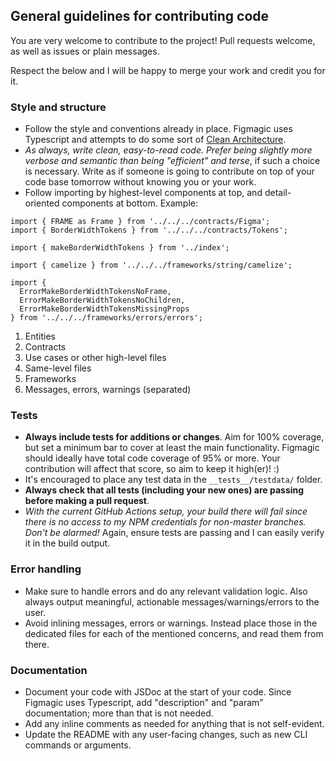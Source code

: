 ## General guidelines for contributing code

You are very welcome to contribute to the project! Pull requests welcome, as well as issues or plain messages.

Respect the below and I will be happy to merge your work and credit you for it.

### Style and structure

- Follow the style and conventions already in place. Figmagic uses Typescript and attempts to do some sort of [Clean Architecture](https://blog.cleancoder.com/uncle-bob/2012/08/13/the-clean-architecture.html).
- _As always, write clean, easy-to-read code. Prefer being slightly more verbose and semantic than being "efficient" and terse_, if such a choice is necessary. Write as if someone is going to contribute on top of your code base tomorrow without knowing you or your work.
- Follow importing by highest-level components at top, and detail-oriented components at bottom. Example:

```
import { FRAME as Frame } from '../../../contracts/Figma';
import { BorderWidthTokens } from '../../../contracts/Tokens';

import { makeBorderWidthTokens } from '../index';

import { camelize } from '../../../frameworks/string/camelize';

import {
  ErrorMakeBorderWidthTokensNoFrame,
  ErrorMakeBorderWidthTokensNoChildren,
  ErrorMakeBorderWidthTokensMissingProps
} from '../../../frameworks/errors/errors';
```

1. Entities
2. Contracts
3. Use cases or other high-level files
4. Same-level files
5. Frameworks
6. Messages, errors, warnings (separated)

### Tests

- **Always include tests for additions or changes**. Aim for 100% coverage, but set a minimum bar to cover at least the main functionality. Figmagic should ideally have total code coverage of 95% or more. Your contribution will affect that score, so aim to keep it high(er)! :)
- It's encouraged to place any test data in the `__tests__/testdata/` folder.
- **Always check that all tests (including your new ones) are passing before making a pull request**.
- _With the current GitHub Actions setup, your build there will fail since there is no access to my NPM credentials for non-master branches. Don't be alarmed!_ Again, ensure tests are passing and I can easily verify it in the build output.

### Error handling

- Make sure to handle errors and do any relevant validation logic. Also always output meaningful, actionable messages/warnings/errors to the user.
- Avoid inlining messages, errors or warnings. Instead place those in the dedicated files for each of the mentioned concerns, and read them from there.

### Documentation

- Document your code with JSDoc at the start of your code. Since Figmagic uses Typescript, add "description" and "param" documentation; more than that is not needed.
- Add any inline comments as needed for anything that is not self-evident.
- Update the README with any user-facing changes, such as new CLI commands or arguments.
